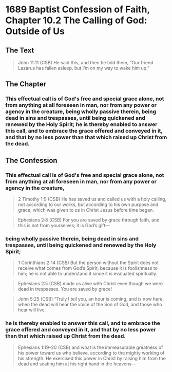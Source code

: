 # 1689 Baptist Confession of Faith, Chapter 10.2 The Calling of God: Outside of Us

## The Text

>John 11:11 (CSB) He said this, and then he told them, “Our friend Lazarus has fallen asleep, but I’m on my way to wake him up.”

## The Chapter

### This effectual call is of God's free and special grace alone, not from anything at all foreseen in man, nor from any power or agency in the creature, being wholly passive therein, being dead in sins and trespasses, until being quickened and renewed by the Holy Spirit; he is thereby enabled to answer this call, and to embrace the grace offered and conveyed in it, and that by no less power than that which raised up Christ from the dead.

## The Confession

### This effectual call is of God's free and special grace alone, not from anything at all foreseen in man, nor from any power or agency in the creature,

>2 Timothy 1:9 (CSB) He has saved us and called us with a holy calling, not according to our works, but according to his own purpose and grace, which was given to us in Christ Jesus before time began.

>Ephesians 2:8 (CSB) For you are saved by grace through faith, and this is not from yourselves; it is God’s gift—

### being wholly passive therein, being dead in sins and trespasses, until being quickened and renewed by the Holy Spirit;

>1 Corinthians 2:14 (CSB) But the person without the Spirit does not receive what comes from God’s Spirit, because it is foolishness to him; he is not able to understand it since it is evaluated spiritually.

>Ephesians 2:5 (CSB) made us alive with Christ even though we were dead in trespasses. You are saved by grace!

>John 5:25 (CSB) “Truly I tell you, an hour is coming, and is now here, when the dead will hear the voice of the Son of God, and those who hear will live.

### he is thereby enabled to answer this call, and to embrace the grace offered and conveyed in it, and that by no less power than that which raised up Christ from the dead.

>Ephesians 1:19–20 (CSB) and what is the immeasurable greatness of his power toward us who believe, according to the mighty working of his strength. He exercised this power in Christ by raising him from the dead and seating him at his right hand in the heavens—
